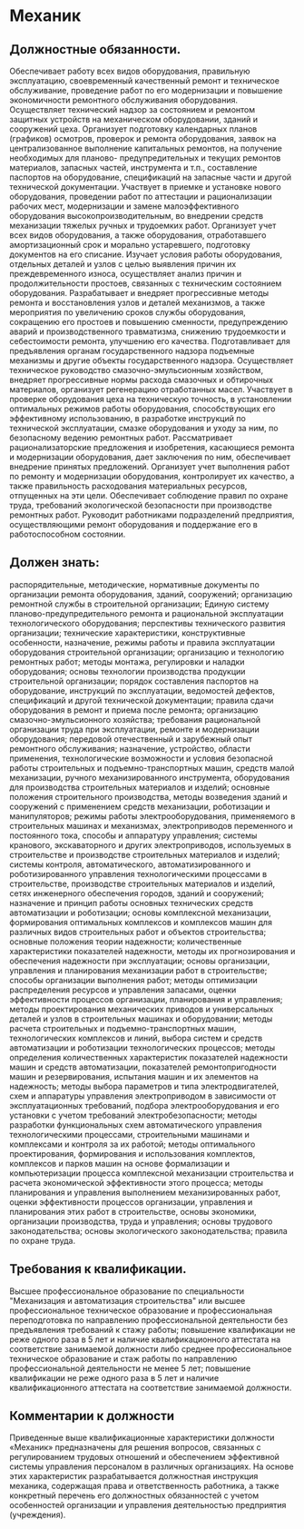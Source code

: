 # Механик

## Должностные обязанности.
Обеспечивает работу всех видов оборудования,
правильную эксплуатацию, своевременный качественный ремонт и техническое
обслуживание, проведение работ по его модернизации и повышение экономичности
ремонтного обслуживания оборудования. Осуществляет технический надзор за
состоянием и ремонтом защитных устройств на механическом оборудовании, зданий
и сооружений цеха. Организует подготовку календарных планов (графиков)
осмотров, проверок и ремонта оборудования, заявок на централизованное
выполнение капитальных ремонтов, на получение необходимых для планово-
предупредительных и текущих ремонтов материалов, запасных частей, инструмента
и т.п., составление паспортов на оборудование, спецификаций на запасные части
и другой технической документации. Участвует в приемке и установке нового
оборудования, проведении работ по аттестации и рационализации рабочих мест,
модернизации и замене малоэффективного оборудования высокопроизводительным, во
внедрении средств механизации тяжелых ручных и трудоемких работ. Организует
учет всех видов оборудования, а также оборудования, отработавшего
амортизационный срок и морально устаревшего, подготовку документов на его
списание. Изучает условия работы оборудования, отдельных деталей и узлов с
целью выявления причин их преждевременного износа, осуществляет анализ причин
и продолжительности простоев, связанных с техническим состоянием оборудования.
Разрабатывает и внедряет прогрессивные методы ремонта и восстановления узлов и
деталей механизмов, а также мероприятия по увеличению сроков службы
оборудования, сокращению его простоев и повышению сменности, предупреждению
аварий и производственного травматизма, снижению трудоемкости и себестоимости
ремонта, улучшению его качества. Подготавливает для предъявления органам
государственного надзора подъемные механизмы и другие объекты государственного
надзора. Осуществляет техническое руководство смазочно-эмульсионным
хозяйством, внедряет прогрессивные нормы расхода смазочных и обтирочных
материалов, организует регенерацию отработанных масел. Участвует в проверке
оборудования цеха на техническую точность, в установлении оптимальных режимов
работы оборудования, способствующих его эффективному использованию, в
разработке инструкций по технической эксплуатации, смазке оборудования и уходу
за ним, по безопасному ведению ремонтных работ. Рассматривает
рационализаторские предложения и изобретения, касающиеся ремонта и
модернизации оборудования, дает заключения по ним, обеспечивает внедрение
принятых предложений. Организует учет выполнения работ по ремонту и
модернизации оборудования, контролирует их качество, а также правильность
расходования материальных ресурсов, отпущенных на эти цели. Обеспечивает
соблюдение правил по охране труда, требований экологической безопасности при
производстве ремонтных работ. Руководит работниками подразделений предприятия,
осуществляющими ремонт оборудования и поддержание его в работоспособном
состоянии.

## Должен знать:
распорядительные, методические, нормативные документы по
организации ремонта оборудования, зданий, сооружений; организацию ремонтной
службы в строительной организации; Единую систему планово-предупредительного
ремонта и рациональной эксплуатации технологического оборудования; перспективы
технического развития организации; технические характеристики, конструктивные
особенности, назначение, режимы работы и правила эксплуатации оборудования
строительной организации; организацию и технологию ремонтных работ; методы
монтажа, регулировки и наладки оборудования; основы технологии производства
продукции строительной организации; порядок составления паспортов на
оборудование, инструкций по эксплуатации, ведомостей дефектов, спецификаций и
другой технической документации; правила сдачи оборудования в ремонт и приема
после ремонта; организацию смазочно-эмульсионного хозяйства; требования
рациональной организации труда при эксплуатации, ремонте и модернизации
оборудования; передовой отечественный и зарубежный опыт ремонтного
обслуживания; назначение, устройство, области применения, технологические
возможности и условия безопасной работы строительных и подъемно-транспортных
машин, средств малой механизации, ручного механизированного инструмента,
оборудования для производства строительных материалов и изделий; основные
положения строительного производства, методы возведения зданий и сооружений с
применением средств механизации, роботизации и манипуляторов; режимы работы
электрооборудования, применяемого в строительных машинах и механизмах,
электроприводов переменного и постоянного тока, способы и аппаратуру
управления; системы кранового, экскаваторного и других электроприводов,
используемых в строительстве и производстве строительных материалов и изделий;
системы контроля, автоматического, автоматизированного и роботизированного
управления технологическими процессами в строительстве, производстве
строительных материалов и изделий, сетях инженерного обеспечения городов,
зданий и сооружений; назначение и принцип работы основных технических средств
автоматизации и роботизации; основы комплексной механизации, формирования
оптимальных комплексов и комплексов машин для различных видов строительных
работ и объектов строительства; основные положения теории надежности;
количественные характеристики показателей надежности, методы их
прогнозирования и обеспечения надежности при эксплуатации; основы организации,
управления и планирования механизации работ в строительстве; способы
организации выполнения работ; методы оптимизации распределения ресурсов и
управления запасами, оценки эффективности процессов организации, планирования
и управления; методы проектирования механических приводов и универсальных
деталей и узлов в строительных машинах и оборудовании; методы расчета
строительных и подъемно-транспортных машин, технологических комплексов и
линий, выбора систем и средств автоматизации и роботизации технологических
процессов; методы определения количественных характеристик показателей
надежности машин и средств автоматизации, показателей ремонтопригодности машин
и резервирования, испытания машин и их элементов на надежность; методы выбора
параметров и типа электродвигателей, схем и аппаратуры управления
электроприводом в зависимости от эксплуатационных требований, подбора
электрооборудования и его установки с учетом требований электробезопасности;
методы разработки функциональных схем автоматического управления
технологическими процессами, строительными машинами и комплексами и контроля
за их работой; методы оптимального проектирования, формирования и
использования комплектов, комплексов и парков машин на основе формализации и
компьютеризации процесса комплексной механизации строительства и расчета
экономической эффективности этого процесса; методы планирования и управления
выполнением механизированных работ, оценки эффективности процессов
организации, управления и планирования этих работ в строительстве, основы
экономики, организации производства, труда и управления; основы трудового
законодательства; основы экологического законодательства; правила по охране
труда.

## Требования к квалификации.
Высшее профессиональное образование по
специальности "Механизация и автоматизация строительства" или высшее
профессиональное техническое образование и профессиональная переподготовка по
направлению профессиональной деятельности без предъявления требований к стажу
работы; повышение квалификации не реже одного раза в 5 лет и наличие
квалификационного аттестата на соответствие занимаемой должности либо среднее
профессиональное техническое образование и стаж работы по направлению
профессиональной деятельности не менее 5 лет; повышение квалификации не реже
одного раза в 5 лет и наличие квалификационного аттестата на соответствие
занимаемой должности.

## Комментарии к должности

Приведенные выше квалификационные характеристики должности «Механик»
предназначены для решения вопросов, связанных с регулированием трудовых
отношений и обеспечением эффективной системы управления персоналом в различных
организациях. На основе этих характеристик разрабатывается должностная
инструкция механика, содержащая права и ответственность работника, а также
конкретный перечень его должностных обязанностей с учетом особенностей
организации и управления деятельностью предприятия (учреждения).


